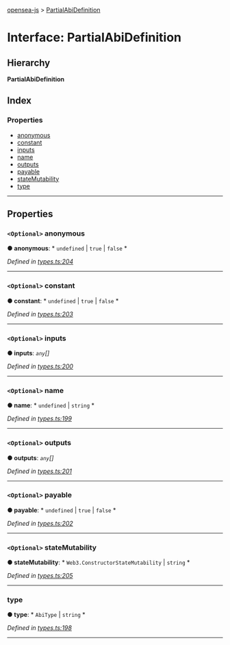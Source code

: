 [opensea-js](../README.md) > [PartialAbiDefinition](../interfaces/partialabidefinition.md)

# Interface: PartialAbiDefinition

## Hierarchy

**PartialAbiDefinition**

## Index

### Properties

* [anonymous](partialabidefinition.md#anonymous)
* [constant](partialabidefinition.md#constant)
* [inputs](partialabidefinition.md#inputs)
* [name](partialabidefinition.md#name)
* [outputs](partialabidefinition.md#outputs)
* [payable](partialabidefinition.md#payable)
* [stateMutability](partialabidefinition.md#statemutability)
* [type](partialabidefinition.md#type)

---

## Properties

<a id="anonymous"></a>

### `<Optional>` anonymous

**● anonymous**: * `undefined` &#124; `true` &#124; `false`
*

*Defined in [types.ts:204](https://github.com/ProjectOpenSea/opensea-js/blob/e845296/src/types.ts#L204)*

___
<a id="constant"></a>

### `<Optional>` constant

**● constant**: * `undefined` &#124; `true` &#124; `false`
*

*Defined in [types.ts:203](https://github.com/ProjectOpenSea/opensea-js/blob/e845296/src/types.ts#L203)*

___
<a id="inputs"></a>

### `<Optional>` inputs

**● inputs**: *`any`[]*

*Defined in [types.ts:200](https://github.com/ProjectOpenSea/opensea-js/blob/e845296/src/types.ts#L200)*

___
<a id="name"></a>

### `<Optional>` name

**● name**: * `undefined` &#124; `string`
*

*Defined in [types.ts:199](https://github.com/ProjectOpenSea/opensea-js/blob/e845296/src/types.ts#L199)*

___
<a id="outputs"></a>

### `<Optional>` outputs

**● outputs**: *`any`[]*

*Defined in [types.ts:201](https://github.com/ProjectOpenSea/opensea-js/blob/e845296/src/types.ts#L201)*

___
<a id="payable"></a>

### `<Optional>` payable

**● payable**: * `undefined` &#124; `true` &#124; `false`
*

*Defined in [types.ts:202](https://github.com/ProjectOpenSea/opensea-js/blob/e845296/src/types.ts#L202)*

___
<a id="statemutability"></a>

### `<Optional>` stateMutability

**● stateMutability**: * `Web3.ConstructorStateMutability` &#124; `string`
*

*Defined in [types.ts:205](https://github.com/ProjectOpenSea/opensea-js/blob/e845296/src/types.ts#L205)*

___
<a id="type"></a>

###  type

**● type**: * `AbiType` &#124; `string`
*

*Defined in [types.ts:198](https://github.com/ProjectOpenSea/opensea-js/blob/e845296/src/types.ts#L198)*

___

